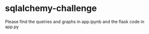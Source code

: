 # sqlalchemy-challenge

Please find the queiries and graphs in app.ipynb and the flask code in app.py
